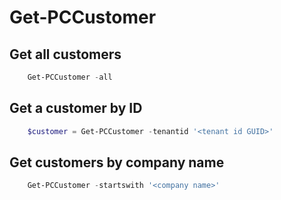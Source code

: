 # Get-PCCustomer #

## Get all customers ##

```powershell
    Get-PCCustomer -all
```

## Get a customer by ID ##

```powershell
    $customer = Get-PCCustomer -tenantid '<tenant id GUID>'
```

## Get customers by company name ##

```powershell
    Get-PCCustomer -startswith '<company name>'
```
